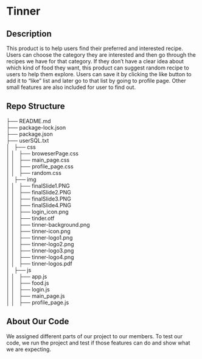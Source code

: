 # Tinner


## Description

This product is to help users find their preferred and interested recipe. Users can choose the category they are interested and then go through the recipes we have for that category. If they don’t have a clear idea about which kind of food they want, this product can suggest random recipe to users to help them explore. Users can save it by clicking the like button to add it to “like” list and later go to that list by going to profile page. Other small features are also included for user to find out.

## Repo Structure
├── README.md<br>
├── package-lock.json<br>
├── package.json<br>
├── userSQL.txt<br>
│   ├── css<br>
│   │   ├── broweserPage.css<br>
│   │   ├── main_page.css<br>
│   │   ├── profile_page.css<br>
│   │   ├── random.css<br>
│   ├── img<br>
│   │   ├── finalSlide1.PNG<br>
│   │   ├── finalSlide2.PNG<br>
│   │   ├── finalSlide3.PNG<br>
│   │   ├── finalSlide4.PNG<br>
│   │   ├── login_icon.png<br>
│   │   ├── tinder.otf<br>
│   │   ├── tinner-background.png<br>
│   │   ├── tinner-icon.png<br>
│   │   ├── tinner-logo1.png<br>
│   │   ├── tinner-logo2.png<br>
│   │   ├── tinner-logo3.png<br>
│   │   ├── tinner-logo4.png<br>
│   │   ├── tinner-logos.pdf<br>
│   ├── js<br>
│   │   ├── app.js<br>
│   │   ├── food.js<br>
│   │   ├── login.js<br>
│   │   ├── main_page.js<br>
│   │   ├── profile_page.js<br>



## About Our Code

We assigned different parts of our project to our members. To test our code, we run the project and test if those features can do and show what we are expecting. 
